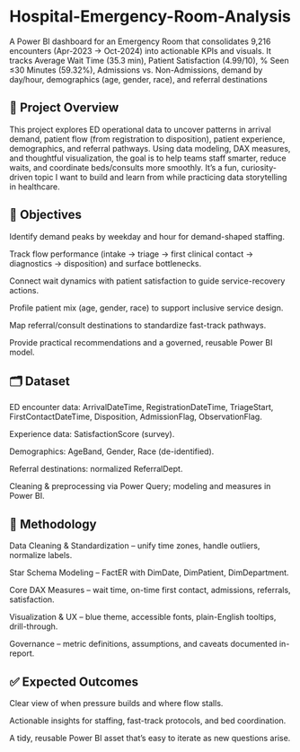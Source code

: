 # Hospital-Emergency-Room-Analysis
A Power BI dashboard for an Emergency Room that consolidates 9,216 encounters (Apr-2023 → Oct-2024) into actionable KPIs and visuals. It tracks Average Wait Time (35.3 min), Patient Satisfaction (4.99/10), % Seen ≤30 Minutes (59.32%), Admissions vs. Non-Admissions, demand by day/hour, demographics (age, gender, race), and referral destinations
## 📌 Project Overview
This project explores ED operational data to uncover patterns in arrival demand, patient flow (from registration to disposition), patient experience, demographics, and referral pathways.
Using data modeling, DAX measures, and thoughtful visualization, the goal is to help teams staff smarter, reduce waits, and coordinate beds/consults more smoothly.
It’s a fun, curiosity-driven topic I want to build and learn from while practicing data storytelling in healthcare.

## 🎯 Objectives
Identify demand peaks by weekday and hour for demand-shaped staffing.

Track flow performance (intake → triage → first clinical contact → diagnostics → disposition) and surface bottlenecks.

Connect wait dynamics with patient satisfaction to guide service-recovery actions.

Profile patient mix (age, gender, race) to support inclusive service design.

Map referral/consult destinations to standardize fast-track pathways.

Provide practical recommendations and a governed, reusable Power BI model.

## 🗂️ Dataset
ED encounter data: ArrivalDateTime, RegistrationDateTime, TriageStart, FirstContactDateTime, Disposition, AdmissionFlag, ObservationFlag.

Experience data: SatisfactionScore (survey).

Demographics: AgeBand, Gender, Race (de-identified).

Referral destinations: normalized ReferralDept.

Cleaning & preprocessing via Power Query; modeling and measures in Power BI.

## 🔬 Methodology
Data Cleaning & Standardization – unify time zones, handle outliers, normalize labels.

Star Schema Modeling – FactER with DimDate, DimPatient, DimDepartment.

Core DAX Measures – wait time, on-time first contact, admissions, referrals, satisfaction.

Visualization & UX – blue theme, accessible fonts, plain-English tooltips, drill-through.

Governance – metric definitions, assumptions, and caveats documented in-report.

## ✅ Expected Outcomes
Clear view of when pressure builds and where flow stalls.

Actionable insights for staffing, fast-track protocols, and bed coordination.

A tidy, reusable Power BI asset that’s easy to iterate as new questions arise.
